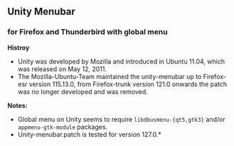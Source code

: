 ## Unity Menubar
### for Firefox and Thunderbird with global menu

**Histroy**
- Unity was developed by Mozilla and introduced in Ubuntu 11.04, which was released on May 12, 2011.
- The Mozilla-Ubuntu-Team maintained the unity-menubar up to Firefox-esr version 115.13.0, from Firefox-trunk version 121.0 onwards the patch was no longer developed and was removed.

**Notes:**
- Global menu on Unity seems to require `libdbusmenu-{qt5,gtk3}` and/or `appmenu-gtk-module` packages.
- Unity-menubar.patch is tested for version 127.0.*
